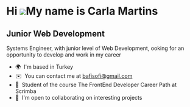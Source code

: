 Hi ![](https://user-images.githubusercontent.com/18350557/176309783-0785949b-9127-417c-8b55-ab5a4333674e.gif)My name is Carla Martins
=====================================================================================================================================

Junior Web Development
----------------------

Systems Engineer, with junior level of Web Development, ooking for an opportunity to develop and work in my career

* 🌍  I'm based in Turkey
* ✉️  You can contact me at [bafisofi@gmail.com](mailto:bafisofi@gmail.com)
* 🧠  Student of the course The FrontEnd Developer Career Path at Scrimba
* 🤝  I'm open to collaborating on interesting projects
